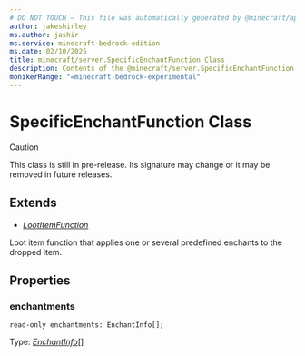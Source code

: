 ```yaml
---
# DO NOT TOUCH — This file was automatically generated by @minecraft/api-docs-generator, to report problems file an issue at https://github.com/Mojang/minecraft-scripting-libraries
author: jakeshirley
ms.author: jashir
ms.service: minecraft-bedrock-edition
ms.date: 02/10/2025
title: minecraft/server.SpecificEnchantFunction Class
description: Contents of the @minecraft/server.SpecificEnchantFunction class.
monikerRange: "=minecraft-bedrock-experimental"
---
```

# SpecificEnchantFunction Class

> [!CAUTION]
> This class is still in pre-release.  Its signature may change or it may be removed in future releases.

## Extends
- [*LootItemFunction*](LootItemFunction.md)

Loot item function that applies one or several predefined enchants to the dropped item.

## Properties

### **enchantments**
`read-only enchantments: EnchantInfo[];`

Type: [*EnchantInfo*](EnchantInfo.md)[]
